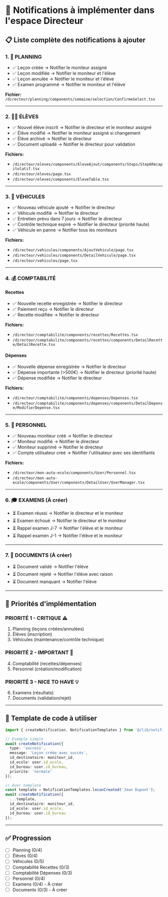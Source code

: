 # 🔔 Notifications à implémenter dans l'espace Directeur

## 📋 Liste complète des notifications à ajouter

### 1. 📅 **PLANNING**
- ✅ Leçon créée → Notifier le moniteur assigné
- ✅ Leçon modifiée → Notifier le moniteur et l'élève
- ✅ Leçon annulée → Notifier le moniteur et l'élève
- ✅ Examen programmé → Notifier le moniteur et l'élève

**Fichier:** `/directeur/planning/components/semaine/selection/ConfirmeSelect.tsx`

---

### 2. 👨‍🎓 **ÉLÈVES**
- ✅ Nouvel élève inscrit → Notifier le directeur et le moniteur assigné
- ✅ Élève modifié → Notifier le moniteur assigné si changement
- ✅ Élève archivé → Notifier le directeur
- ✅ Document uploadé → Notifier le directeur pour validation

**Fichiers:**
- `/directeur/eleves/components/EleveAjout/components/Steps/Step6Recapitulatif.tsx`
- `/directeur/eleves/page.tsx`
- `/directeur/eleves/components/EleveTable.tsx`

---

### 3. 🚗 **VÉHICULES**
- ✅ Nouveau véhicule ajouté → Notifier le directeur
- ✅ Véhicule modifié → Notifier le directeur
- ✅ Entretien prévu dans 7 jours → Notifier le directeur
- ✅ Contrôle technique expiré → Notifier le directeur (priorité haute)
- ✅ Véhicule en panne → Notifier tous les moniteurs

**Fichiers:**
- `/directeur/vehicules/components/AjoutVehicule/page.tsx`
- `/directeur/vehicules/components/DetailVehicule/page.tsx`
- `/directeur/vehicules/page.tsx`

---

### 4. 💰 **COMPTABILITÉ**

#### Recettes
- ✅ Nouvelle recette enregistrée → Notifier le directeur
- ✅ Paiement reçu → Notifier le directeur
- ✅ Recette modifiée → Notifier le directeur

**Fichiers:**
- `/directeur/comptabilite/components/recettes/Recettes.tsx`
- `/directeur/comptabilite/components/recettes/components/DetailRecette/DetailRecette.tsx`

#### Dépenses
- ✅ Nouvelle dépense enregistrée → Notifier le directeur
- ✅ Dépense importante (>500€) → Notifier le directeur (priorité haute)
- ✅ Dépense modifiée → Notifier le directeur

**Fichiers:**
- `/directeur/comptabilite/components/depenses/Depenses.tsx`
- `/directeur/comptabilite/components/depenses/components/DetailDepense/ModifierDepense.tsx`

---

### 5. 👥 **PERSONNEL**
- ✅ Nouveau moniteur créé → Notifier le directeur
- ✅ Moniteur modifié → Notifier le directeur
- ✅ Moniteur supprimé → Notifier le directeur
- ✅ Compte utilisateur créé → Notifier l'utilisateur avec ses identifiants

**Fichiers:**
- `/directeur/mon-auto-ecole/components/User/Personnel.tsx`
- `/directeur/mon-auto-ecole/components/User/components/DetailUser/UserManager.tsx`

---

### 6. 🎓 **EXAMENS** (À créer)
- ⏳ Examen réussi → Notifier le directeur et le moniteur
- ⏳ Examen échoué → Notifier le directeur et le moniteur
- ⏳ Rappel examen J-7 → Notifier l'élève et le moniteur
- ⏳ Rappel examen J-1 → Notifier l'élève et le moniteur

---

### 7. 📄 **DOCUMENTS** (À créer)
- ⏳ Document validé → Notifier l'élève
- ⏳ Document rejeté → Notifier l'élève avec raison
- ⏳ Document manquant → Notifier l'élève

---

## 🎯 Priorités d'implémentation

### **PRIORITÉ 1 - CRITIQUE** ⚠️
1. Planning (leçons créées/annulées)
2. Élèves (inscription)
3. Véhicules (maintenance/contrôle technique)

### **PRIORITÉ 2 - IMPORTANT** 🔶
4. Comptabilité (recettes/dépenses)
5. Personnel (création/modification)

### **PRIORITÉ 3 - NICE TO HAVE** 💡
6. Examens (résultats)
7. Documents (validation/rejet)

---

## 📝 Template de code à utiliser

```typescript
import { createNotification, NotificationTemplates } from '@/lib/notifications';

// Exemple simple
await createNotification({
  type: 'success',
  message: 'Leçon créée avec succès',
  id_destinataire: moniteur_id,
  id_ecole: user.id_ecole,
  id_bureau: user.id_bureau,
  priorite: 'normale'
});

// Avec template
const template = NotificationTemplates.leconCreated('Jean Dupont');
await createNotification({
  ...template,
  id_destinataire: moniteur_id,
  id_ecole: user.id_ecole,
  id_bureau: user.id_bureau
});
```

---

## ✅ Progression

- [ ] Planning (0/4)
- [ ] Élèves (0/4)
- [ ] Véhicules (0/5)
- [ ] Comptabilité Recettes (0/3)
- [ ] Comptabilité Dépenses (0/3)
- [ ] Personnel (0/4)
- [ ] Examens (0/4) - À créer
- [ ] Documents (0/3) - À créer
